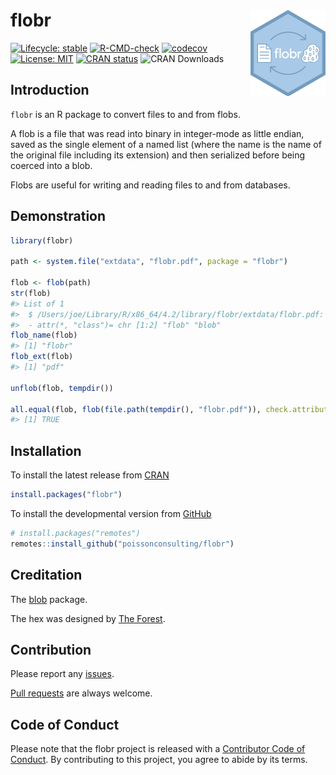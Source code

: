 
<!-- README.md is generated from README.Rmd. Please edit that file -->

# flobr <img src="man/figures/logo.png" style="float: right;" />

<!-- badges: start -->

[![Lifecycle:
stable](https://img.shields.io/badge/lifecycle-stable-brightgreen.svg)](https://lifecycle.r-lib.org/articles/stages.html#stable)
[![R-CMD-check](https://github.com/poissonconsulting/flobr/workflows/R-CMD-check/badge.svg)](https://github.com/poissonconsulting/flobr/actions)
[![codecov](https://codecov.io/gh/poissonconsulting/flobr/branch/master/graph/badge.svg?token=iHrSt6gGqG)](https://app.codecov.io/gh/poissonconsulting/flobr)
[![License:
MIT](https://img.shields.io/badge/License-MIT-green.svg)](https://opensource.org/licenses/MIT)
[![CRAN
status](https://www.r-pkg.org/badges/version/flobr)](https://cran.r-project.org/package=flobr)
![CRAN Downloads](https://cranlogs.r-pkg.org/badges/flobr)
<!-- badges: end -->

## Introduction

`flobr` is an R package to convert files to and from flobs.

A flob is a file that was read into binary in integer-mode as little
endian, saved as the single element of a named list (where the name is
the name of the original file including its extension) and then
serialized before being coerced into a blob.

Flobs are useful for writing and reading files to and from databases.

## Demonstration

``` r
library(flobr)

path <- system.file("extdata", "flobr.pdf", package = "flobr")

flob <- flob(path)
str(flob)
#> List of 1
#>  $ /Users/joe/Library/R/x86_64/4.2/library/flobr/extdata/flobr.pdf: raw [1:133851] 58 0a 00 00 ...
#>  - attr(*, "class")= chr [1:2] "flob" "blob"
flob_name(flob)
#> [1] "flobr"
flob_ext(flob)
#> [1] "pdf"

unflob(flob, tempdir())

all.equal(flob, flob(file.path(tempdir(), "flobr.pdf")), check.attributes = FALSE)
#> [1] TRUE
```

## Installation

To install the latest release from [CRAN](https://cran.r-project.org)

``` r
install.packages("flobr")
```

To install the developmental version from
[GitHub](https://github.com/poissonconsulting/flobr)

``` r
# install.packages("remotes")
remotes::install_github("poissonconsulting/flobr")
```

## Creditation

The [blob](https://github.com/tidyverse/blob) package.

The hex was designed by [The Forest](https://www.theforest.ca/).

## Contribution

Please report any
[issues](https://github.com/poissonconsulting/flobr/issues).

[Pull requests](https://github.com/poissonconsulting/flobr/pulls) are
always welcome.

## Code of Conduct

Please note that the flobr project is released with a [Contributor Code
of
Conduct](https://contributor-covenant.org/version/2/0/CODE_OF_CONDUCT.html).
By contributing to this project, you agree to abide by its terms.
